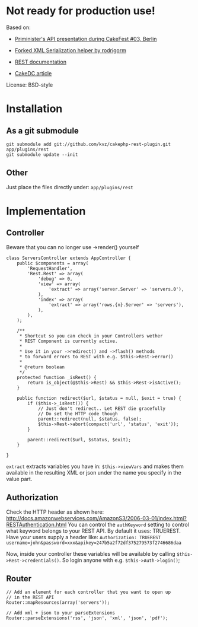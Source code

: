 Not ready for production use!
=============================

Based on:

- [Priminister's API presentation during CakeFest #03, Berlin][1]
- [Forked XML Serialization helper by rodrigorm][2]
- [REST documentation][3]
- [CakeDC article][4]

  [1]: http://www.cake-toppings.com/2009/07/15/cakefest-berlin/
  [2]: http://github.com/rodrigorm/rest
  [3]: http://book.cakephp.org/view/476/REST
  [4]: http://cakedc.com/eng/developer/mark_story/2008/12/02/nate-abele-restful-cakephp

License: BSD-style

Installation
=============================

As a git submodule
------------------

    git submodule add git://github.com/kvz/cakephp-rest-plugin.git app/plugins/rest
    git submodule update --init

Other
-----
Just place the files directly under: `app/plugins/rest`

Implementation
==============

Controller
-----------
Beware that you can no longer use ->render() yourself


    class ServersController extends AppController {
        public $components = array(
            'RequestHandler',
            'Rest.Rest' => array(
                'debug' => 0,
                'view' => array(
                    'extract' => array('server.Server' => 'servers.0'),
                ),
                'index' => array(
                    'extract' => array('rows.{n}.Server' => 'servers'),
                ),
            ),
        );

        /**
         * Shortcut so you can check in your Controllers wether
         * REST Component is currently active.
         *
         * Use it in your ->redirect() and ->flash() methods
         * to forward errors to REST with e.g. $this->Rest->error()
         *
         * @return boolean
         */
        protected function _isRest() {
            return is_object(@$this->Rest) && $this->Rest->isActive();
        }

        public function redirect($url, $status = null, $exit = true) {
            if ($this->_isRest()) {
                // Just don't redirect.. Let REST die gracefully
                // Do set the HTTP code though
                parent::redirect(null, $status, false);
                $this->Rest->abort(compact('url', 'status', 'exit'));
            }

            parent::redirect($url, $status, $exit);
        }

    }

`extract` extracts variables you have in: `$this->viewVars`
and makes them available in the resulting XML or json under
the name you specify in the value part.

Authorization
-------------
Check the HTTP header as shown here: http://docs.amazonwebservices.com/AmazonS3/2006-03-01/index.html?RESTAuthentication.html
You can control the `authKeyword` setting to control what keyword belongs to
your REST API. By default it uses: TRUEREST. Have your users supply a header like:
`Authorization: TRUEREST username=john&password=xxx&apikey=247b5a2f72df375279573f2746686daa`

Now, inside your controller these variables will be available by calling
`$this->Rest->credentials()`. So login anyone with e.g. `$this->Auth->login()`;

Router
------
    // Add an element for each controller that you want to open up
    // in the REST API
    Router::mapResources(array('servers'));

    // Add xml + json to your parseExtensions
    Router::parseExtensions('rss', 'json', 'xml', 'json', 'pdf');

